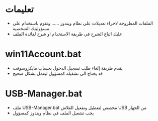 # تعليمات
* الملفات المطروحة لاجراء تعديلات على نظام ويندوز ...... وتقوم باستخدام على مسؤوليتك الشخصية
* عليك اتباع الشرح في طريقة الاستخدام او شرح لفائدة الملف
  
# win11Account.bat
* يقدم طريقة إلغاء طلب تسجيل الدخول بحساب مايكروسوفت
* قد يحتاج الى تشغيله كمسؤول ليعمل بشكل صحيح 
# USB-Manager.bat
* ملف USB-Manager.bat مخصص لتعطيل وتفعيل الفلاش USB من الجهاز
* يجب تشغيل الملف في نظام ويندوز كمسؤول
